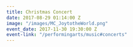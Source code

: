 ```yaml
---
title: Christmas Concert
date: 2017-08-29 01:14:00 Z
image: "/images/MC_JoytotheWorld.png"
event_date: 2017-11-30 19:30:00 Z
event-link: "/performingarts/music#concerts"
---
```


